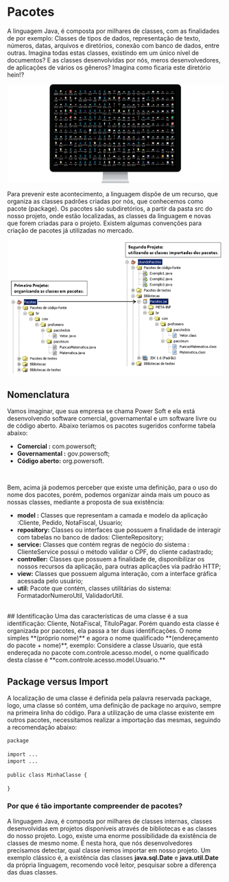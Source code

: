 # Pacotes
A linguagem Java, é composta por milhares de classes, com as finalidades de por exemplo: Classes de tipos de dados, representação de texto, números, datas, arquivos e diretórios, conexão com banco de dados, entre outras. Imagina todas estas classes, existindo em um único nível de documentos? E as classes desenvolvidas por nós, meros desenvolvedores, de aplicações de vários os gêneros? Imagina como ficaria este diretório hein!?

<img src="./images/3.png">

Para prevenir este acontecimento, a linguagem dispõe de um recurso, que organiza as classes padrões criadas por nós, que conhecemos como pacote (package). Os pacotes são subdiretórios, a partir da pasta src do nosso projeto, onde estão localizadas, as classes da linguagem e novas que forem criadas para o projeto. Existem algumas convenções para criação de pacotes já utilizadas no mercado.

<img src="./images/4.png">

## Nomenclatura
Vamos imaginar, que sua empresa se chama Power Soft e ela está desenvolvendo software comercial, governamental e um software livre ou de código aberto. Abaixo teríamos os pacotes sugeridos conforme tabela abaixo:

- **Comercial :** com.powersoft; <br>
- **Governamental :** gov.powersoft;<br>
- **Código aberto:** org.powersoft.<br>
<br>

Bem, acima já podemos perceber que existe uma definição, para o uso do nome dos pacotes, porém, podemos organizar ainda mais um pouco as nossas classes, mediante a proposta de sua existência:
<br>

- **model :** Classes que representam a camada e modelo da aplicação :Cliente, Pedido, NotaFiscal, Usuario;<br>
- **repository:** Classes ou interfaces que possuem a finalidade de interagir com tabelas no banco de dados: ClienteRepository;<br>
- **service:** Classes que contém regras de negócio do sistema : ClienteService possui o método validar o CPF, do cliente cadastrado;<br>
- **controller:** Classes que possuem a finalidade de, disponibilizar os nossos recursos da aplicação, para outras aplicações via padrão HTTP;<br>
- **view:** Classes que possuem alguma interação, com a interface gráfica acessada pelo usuário;<br>
- **util:** Pacote que contém, classes utilitárias do sistema: FormatadorNumeroUtil, ValidadorUtil.<br>
<br>
## Identificação
Uma das características de uma classe é a sua identificação: Cliente, NotaFiscal, TituloPagar. Porém quando esta classe é organizada por pacotes, ela passa a ter duas identificações. O nome simples **(próprio nome)** e agora o nome qualificado **(endereçamento do pacote + nome)**, exemplo: Considere a classe Usuario, que está endereçada no pacote com.controle.acesso.model, o nome qualificado desta classe é **com.controle.acesso.model.Usuario.**

## Package versus Import
A localização de uma classe é definida pela palavra reservada package, logo, uma classe só contém, uma definição de package no arquivo, sempre na primeira linha do código. Para a utilização de uma classe existente em outros pacotes, necessitamos realizar a importação das mesmas, seguindo a recomendação abaixo:

```
package

import ...
import ...

public class MinhaClasse {

}
```


### Por que é tão importante compreender de pacotes?
A linguagem Java, é composta por milhares de classes internas, classes desenvolvidas em projetos disponíveis através de bibliotecas e as classes do nosso projeto. Logo, existe uma enorme possibilidade da existência de classes de mesmo nome.
É nesta hora, que nós desenvolvedores precisamos detectar, qual classe iremos importar em nosso projeto.
Um exemplo clássico é, a existência das classes **java.sql.Date** e **java.util.Date** da própria linguagem, recomendo você leitor, pesquisar sobre a diferença das duas classes.